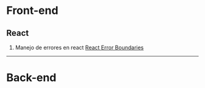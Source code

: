 # Front-end

## React

1.  Manejo de errores en react [React Error Boundaries](https://blog.pusher.com/react-error-boundaries/)




---

# Back-end

